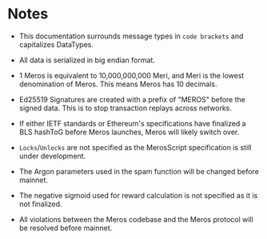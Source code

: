 # Notes

- This documentation surrounds message types in `code brackets` and capitalizes DataTypes.
- All data is serialized in big endian format.
- 1 Meros is equivalent to 10,000,000,000 Meri, and Meri is the lowest denomination of Meros. This means Meros has 10 decimals.

- Ed25519 Signatures are created with a prefix of "MEROS" before the signed data. This is to stop transaction replays across networks.
- If either IETF standards or Ethereum's specifications have finalized a BLS hashToG before Meros launches, Meros will likely switch over.

- `Locks`/`Unlocks` are not specified as the MerosScript specification is still under development.

- The Argon parameters used in the spam function will be changed before mainnet.
- The negative sigmoid used for reward calculation is not specified as it is not finalized.

- All violations between the Meros codebase and the Meros protocol will be resolved before mainnet.
